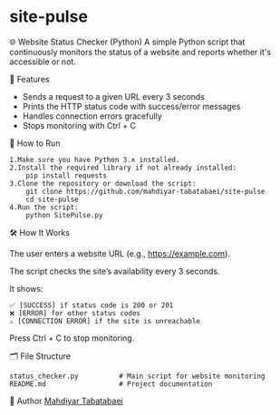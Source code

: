 # site-pulse
🌐 Website Status Checker (Python)
A simple Python script that continuously monitors the status of a website and reports whether it's accessible or not.

📌 Features

- Sends a request to a given URL every 3 seconds
- Prints the HTTP status code with success/error messages
- Handles connection errors gracefully
- Stops monitoring with Ctrl + C

🚀 How to Run

	1.Make sure you have Python 3.x installed.
	2.Install the required library if not already installed:
		pip install requests
	3.Clone the repository or download the script:
		git clone https://github.com/mahdiyar-tabatabaei/site-pulse
		cd site-pulse
	4.Run the script:
		python SitePulse.py

🛠️ How It Works

The user enters a website URL (e.g., https://example.com).

The script checks the site’s availability every 3 seconds.

It shows:

	✅ [SUCCESS] if status code is 200 or 201
	❌ [ERROR] for other status codes
	⚠️ [CONNECTION ERROR] if the site is unreachable
Press Ctrl + C to stop monitoring.

🗂️ File Structure

	status_checker.py          # Main script for website monitoring
	README.md                  # Project documentation
👤 Author
	[Mahdiyar Tabatabaei](https://github.com/mahdiyar-tabatabaei)
